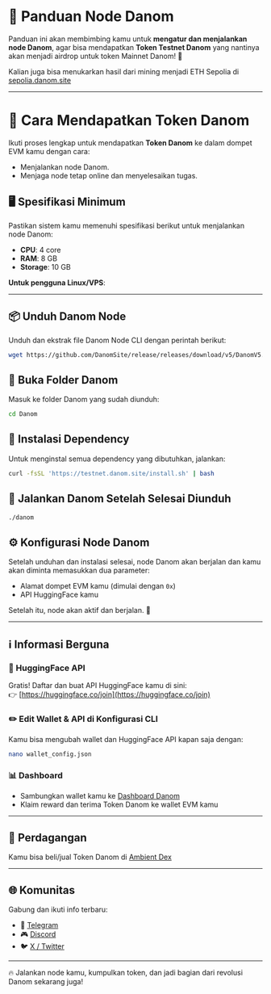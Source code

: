 # 📘 Panduan Node Danom

Panduan ini akan membimbing kamu untuk **mengatur dan menjalankan node Danom**, agar bisa mendapatkan **Token Testnet Danom** yang nantinya akan menjadi airdrop untuk token Mainnet Danom! 🚀

Kalian juga bisa menukarkan hasil dari mining menjadi ETH Sepolia di [sepolia.danom.site](https://sepolia.danom.site)

---

# 🎯 Cara Mendapatkan Token Danom

Ikuti proses lengkap untuk mendapatkan **Token Danom** ke dalam dompet EVM kamu dengan cara:
* Menjalankan node Danom.
* Menjaga node tetap online dan menyelesaikan tugas.

## 🖥️ Spesifikasi Minimum

Pastikan sistem kamu memenuhi spesifikasi berikut untuk menjalankan node Danom:

- **CPU**: 4 core
- **RAM**: 8 GB
- **Storage**: 10 GB

**Untuk pengguna Linux/VPS**:  

---



## 📦 Unduh Danom Node

Unduh dan ekstrak file Danom Node CLI dengan perintah berikut:
```bash
wget https://github.com/DanomSite/release/releases/download/v5/DanomV5.tar.gz && tar -xvzf DanomV5.tar.gz
```

## 📂 Buka Folder Danom

Masuk ke folder Danom yang sudah diunduh:
```bash
cd Danom
```

## 🔧 Instalasi Dependency

Untuk menginstal semua dependency yang dibutuhkan, jalankan:
```bash
curl -fsSL 'https://testnet.danom.site/install.sh' | bash
```

## 🚀 Jalankan Danom Setelah Selesai Diunduh

```bash
./danom
```

## ⚙️ Konfigurasi Node Danom

Setelah unduhan dan instalasi selesai, node Danom akan berjalan dan kamu akan diminta memasukkan dua parameter:
- Alamat dompet EVM kamu (dimulai dengan `0x`)
- API HuggingFace kamu

Setelah itu, node akan aktif dan berjalan. 🎉

---

## ℹ️ Informasi Berguna

### 🔑 HuggingFace API
Gratis! Daftar dan buat API HuggingFace kamu di sini:  
👉 [https://huggingface.co/join](https://huggingface.co/join)

### ✏️ Edit Wallet & API di Konfigurasi CLI
Kamu bisa mengubah wallet dan HuggingFace API kapan saja dengan:
```bash
nano wallet_config.json
```

### 📊 Dashboard
- Sambungkan wallet kamu ke [Dashboard Danom](https://testnet.danom.site)
- Klaim reward dan terima Token Danom ke wallet EVM kamu

---

## 💱 Perdagangan

Kamu bisa beli/jual Token Danom di [Ambient Dex](https://monad.ambient.finance/)

---

## 🌐 Komunitas

Gabung dan ikuti info terbaru:

- 💬 [Telegram](https://t.me/danom_site)
- 🎮 [Discord](https://x.com/danom_site)
- 🐦 [X / Twitter](https://x.com/danom_site)

---

🔥 Jalankan node kamu, kumpulkan token, dan jadi bagian dari revolusi Danom sekarang juga!
